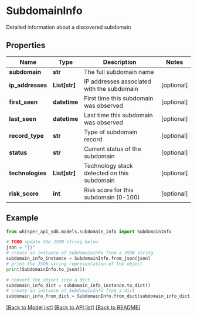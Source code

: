 # SubdomainInfo

Detailed information about a discovered subdomain

## Properties

Name | Type | Description | Notes
------------ | ------------- | ------------- | -------------
**subdomain** | **str** | The full subdomain name | 
**ip_addresses** | **List[str]** | IP addresses associated with the subdomain | [optional] 
**first_seen** | **datetime** | First time this subdomain was observed | [optional] 
**last_seen** | **datetime** | Last time this subdomain was observed | [optional] 
**record_type** | **str** | Type of subdomain record | [optional] 
**status** | **str** | Current status of the subdomain | [optional] 
**technologies** | **List[str]** | Technology stack detected on this subdomain | [optional] 
**risk_score** | **int** | Risk score for this subdomain (0-100) | [optional] 

## Example

```python
from whisper_api_sdk.models.subdomain_info import SubdomainInfo

# TODO update the JSON string below
json = "{}"
# create an instance of SubdomainInfo from a JSON string
subdomain_info_instance = SubdomainInfo.from_json(json)
# print the JSON string representation of the object
print(SubdomainInfo.to_json())

# convert the object into a dict
subdomain_info_dict = subdomain_info_instance.to_dict()
# create an instance of SubdomainInfo from a dict
subdomain_info_from_dict = SubdomainInfo.from_dict(subdomain_info_dict)
```
[[Back to Model list]](../README.md#documentation-for-models) [[Back to API list]](../README.md#documentation-for-api-endpoints) [[Back to README]](../README.md)


